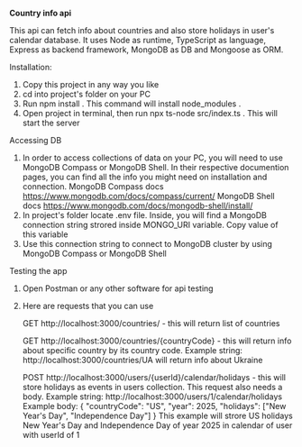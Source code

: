 **Country info api**

This api can fetch info about countries and also store holidays in user's calendar database. It uses Node as runtime, TypeScript as language, Express as backend framework, MongoDB as DB and Mongoose as ORM.

Installation:
1) Copy this project in any way you like
2) cd into project's folder on your PC
3) Run npm install . This command will install node_modules .
4) Open project in terminal, then run npx ts-node src/index.ts . This will start the server

Accessing DB
1) In order to access collections of data on your PC, you will need to use MongoDB Compass or MongoDB Shell. In their respective documention pages, you can find all the info you might need on installation and connection.
   MongoDB Compass docs https://www.mongodb.com/docs/compass/current/
   MongoDB Shell docs https://www.mongodb.com/docs/mongodb-shell/install/
2) In project's folder locate .env file. Inside, you will find a MongoDB connection string strored inside MONGO_URI variable. Copy value of this variable
3) Use this connection string to connect to MongoDB cluster by using MongoDB Compass or MongoDB Shell

Testing the app
1) Open Postman or any other software for api testing
2) Here are requests that you can use
   
   GET http://localhost:3000/countries/   - this will return list of countries
   
   GET http://localhost:3000/countries/{countryCode}  - this will return info about specific country by its country code.
   Example string: http://localhost:3000/countries/UA will return info about Ukraine
   
   POST http://localhost:3000/users/{userId}/calendar/holidays  - this will store holidays as events in users collection. This request also needs a body.
   Example string: http://localhost:3000/users/1/calendar/holidays
   Example body: 
   {
    "countryCode": "US",
    "year": 2025,
    "holidays": ["New Year's Day", "Independence Day"]
  }
    This example will strore US holidays New Year's Day and Independence Day of year 2025 in calendar of user with userId of 1
